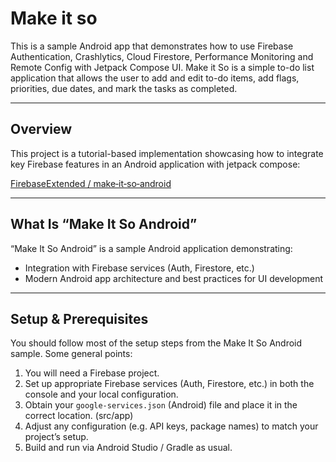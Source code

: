 # Make it so 
This is a sample Android app that demonstrates how to use Firebase Authentication, Crashlytics, Cloud Firestore, Performance Monitoring and Remote Config with Jetpack Compose UI. Make it So is a simple to-do list application that allows the user to add and edit to-do items, add flags, priorities, due dates, and mark the tasks as completed.

---

## Overview

This project is a tutorial-based implementation showcasing how to integrate key Firebase features in an Android application with jetpack compose:

[FirebaseExtended / make‑it‑so‑android](https://github.com/FirebaseExtended/make-it-so-android) 

---

## What Is “Make It So Android”

“Make It So Android” is a sample Android application demonstrating:

- Integration with Firebase services (Auth, Firestore, etc.)
- Modern Android app architecture and best practices for UI development
  
---

## Setup & Prerequisites

You should follow most of the setup steps from the Make It So Android sample. Some general points:

1. You will need a Firebase project.  
2. Set up appropriate Firebase services (Auth, Firestore, etc.) in both the console and your local configuration.  
3. Obtain your `google-services.json` (Android) file and place it in the correct location. (src/app)
4. Adjust any configuration (e.g. API keys, package names) to match your project’s setup.  
5. Build and run via Android Studio / Gradle as usual.
